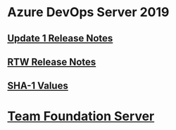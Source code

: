 # Azure DevOps Server 2019
## [Update 1 Release Notes](azuredevops2019u1.md)
## [RTW Release Notes](azuredevops2019.md)
## [SHA-1 Values](azuredevops2019-sha.md)
# [Team Foundation Server](tfs.md)